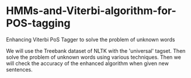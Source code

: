 # HMMs-and-Viterbi-algorithm-for-POS-tagging
Enhancing Viterbi PoS Tagger to solve the problem of unknown words

We will use the Treebank dataset of NLTK with the 'universal' tagset. Then solve the problem of unknown words using various techniques. 
Then we will check the accuracy of the enhanced algorithm when given new sentences. 

